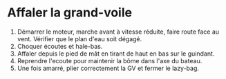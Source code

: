 # Affaler la grand-voile

1. Démarrer le moteur, marche avant à vitesse réduite, faire route face au vent. Vérifier que le plan d'eau soit dégagé.
2. Choquer écoutes et hale-bas.
3. Affaler depuis le pied de mât en tirant de haut en bas sur le guindant.
4. Reprendre l'ecoute pour maintenir la bôme dans l'axe du bateau.
5. Une fois amarré, plier correctement la GV et fermer le lazy-bag.
